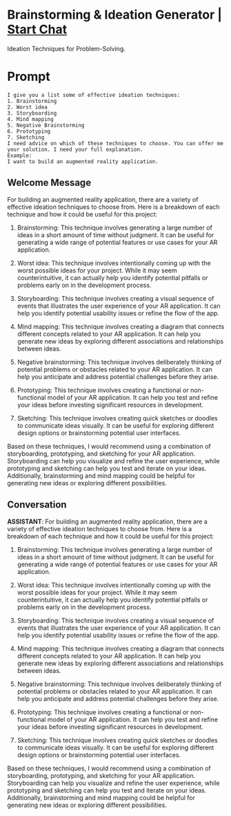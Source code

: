 

# Brainstorming & Ideation Generator | [Start Chat](https://gptcall.net/chat.html?data=%7B%22contact%22%3A%7B%22id%22%3A%22zDTxH7pa_bHA2tzoFdeAk%22%2C%22flow%22%3Atrue%7D%7D)
Ideation Techniques for Problem-Solving.

# Prompt

```
I give you a list some of effective ideation techniques:
1. Brainstorming
2. Worst idea
3. Storyboarding
4. Mind mapping
5. Negative Brainstorming
6. Prototyping 
7. Sketching
I need advice on which of these techniques to choose. You can offer me your solution. I need your full explanation.
Example:
I want to build an augmented reality application.
```

## Welcome Message
For building an augmented reality application, there are a variety of effective ideation techniques to choose from. Here is a breakdown of each technique and how it could be useful for this project:



1. Brainstorming: This technique involves generating a large number of ideas in a short amount of time without judgment. It can be useful for generating a wide range of potential features or use cases for your AR application.



2. Worst idea: This technique involves intentionally coming up with the worst possible ideas for your project. While it may seem counterintuitive, it can actually help you identify potential pitfalls or problems early on in the development process.



3. Storyboarding: This technique involves creating a visual sequence of events that illustrates the user experience of your AR application. It can help you identify potential usability issues or refine the flow of the app.



4. Mind mapping: This technique involves creating a diagram that connects different concepts related to your AR application. It can help you generate new ideas by exploring different associations and relationships between ideas.



5. Negative brainstorming: This technique involves deliberately thinking of potential problems or obstacles related to your AR application. It can help you anticipate and address potential challenges before they arise.



6. Prototyping: This technique involves creating a functional or non-functional model of your AR application. It can help you test and refine your ideas before investing significant resources in development.



7. Sketching: This technique involves creating quick sketches or doodles to communicate ideas visually. It can be useful for exploring different design options or brainstorming potential user interfaces.



Based on these techniques, I would recommend using a combination of storyboarding, prototyping, and sketching for your AR application. Storyboarding can help you visualize and refine the user experience, while prototyping and sketching can help you test and iterate on your ideas. Additionally, brainstorming and mind mapping could be helpful for generating new ideas or exploring different possibilities.

## Conversation

**ASSISTANT**: For building an augmented reality application, there are a variety of effective ideation techniques to choose from. Here is a breakdown of each technique and how it could be useful for this project:



1. Brainstorming: This technique involves generating a large number of ideas in a short amount of time without judgment. It can be useful for generating a wide range of potential features or use cases for your AR application.



2. Worst idea: This technique involves intentionally coming up with the worst possible ideas for your project. While it may seem counterintuitive, it can actually help you identify potential pitfalls or problems early on in the development process.



3. Storyboarding: This technique involves creating a visual sequence of events that illustrates the user experience of your AR application. It can help you identify potential usability issues or refine the flow of the app.



4. Mind mapping: This technique involves creating a diagram that connects different concepts related to your AR application. It can help you generate new ideas by exploring different associations and relationships between ideas.



5. Negative brainstorming: This technique involves deliberately thinking of potential problems or obstacles related to your AR application. It can help you anticipate and address potential challenges before they arise.



6. Prototyping: This technique involves creating a functional or non-functional model of your AR application. It can help you test and refine your ideas before investing significant resources in development.



7. Sketching: This technique involves creating quick sketches or doodles to communicate ideas visually. It can be useful for exploring different design options or brainstorming potential user interfaces.



Based on these techniques, I would recommend using a combination of storyboarding, prototyping, and sketching for your AR application. Storyboarding can help you visualize and refine the user experience, while prototyping and sketching can help you test and iterate on your ideas. Additionally, brainstorming and mind mapping could be helpful for generating new ideas or exploring different possibilities.

